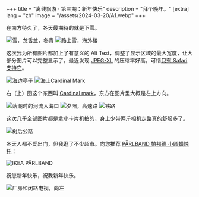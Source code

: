 +++
title = "离线飘游 · 第三期：新年快乐"
description = "拜个晚年。"
[extra]
lang = "zh"
image = "/assets/2024-03-20/A1.webp"
+++

在南方待久了，冬天最期待的就是下雪。

![雪，龙舌兰，冬青](/assets/2024-03-20/A1.webp) ![路上雪，海外楼](/assets/2024-03-20/A2.webp)

这次我为所有图片都加上了有意义的 Alt Text，调整了显示区域的最大宽度，让大部分图片可以完整显示了。最近发现 [JPEG-XL](https://jpegxl.info) 的压缩率好高，可惜[只有 Safari 支持它](https://caniuse.com/jpegxl)。

![海边亭子](/assets/2024-03-20/B1.webp) ![海上Cardinal Mark](/assets/2024-03-20/B2.webp)

右（上）图这个东西叫 [Cardinal mark](https://en.wikipedia.org/wiki/Cardinal_mark)，东方在图片里大概是左上方向。

![落潮时的河流入海口](/assets/2024-03-20/B3.webp) ![夕阳，高速路](/assets/2024-03-20/C1.webp) ![铁路](/assets/2024-03-20/C2.webp)

这次几乎全部图片都是拿小卡片机拍的，身上少带两斤相机走路真的舒服多了。

![树后公路](/assets/2024-03-20/D1.webp) 

冬天人都不爱出门，但我逛了不少超市。向您推荐 [PÄRLBAND 帕邦德 小圆蜡烛托](https://www.ikea.cn/cn/zh/p/paerlband-pa-bang-de-xiao-yuan-zha-zhu-tuo-30348546/)：

![IKEA PÄRLBAND](/assets/2024-03-20/D2.webp)

祝您新年快乐，祝我新年快乐。

![厂房和闭路电视，向左](/assets/2024-03-20/E1.webp)